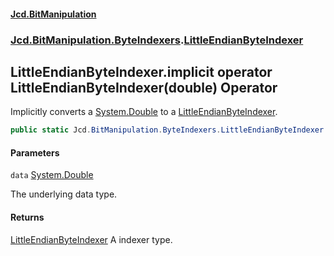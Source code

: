 #### [Jcd.BitManipulation](index.md 'index')

### [Jcd.BitManipulation.ByteIndexers](Jcd.BitManipulation.ByteIndexers.md 'Jcd.BitManipulation.ByteIndexers').[LittleEndianByteIndexer](Jcd.BitManipulation.ByteIndexers.LittleEndianByteIndexer.md 'Jcd.BitManipulation.ByteIndexers.LittleEndianByteIndexer')

## LittleEndianByteIndexer.implicit operator LittleEndianByteIndexer(double) Operator

Implicitly converts a [System.Double](https://docs.microsoft.com/en-us/dotnet/api/System.Double 'System.Double') to
a [LittleEndianByteIndexer](Jcd.BitManipulation.ByteIndexers.LittleEndianByteIndexer.md 'Jcd.BitManipulation.ByteIndexers.LittleEndianByteIndexer').

```csharp
public static Jcd.BitManipulation.ByteIndexers.LittleEndianByteIndexer implicit operator LittleEndianByteIndexer(double data);
```

#### Parameters

<a name='Jcd.BitManipulation.ByteIndexers.LittleEndianByteIndexer.op_ImplicitJcd.BitManipulation.ByteIndexers.LittleEndianByteIndexer(double).data'></a>

`data` [System.Double](https://docs.microsoft.com/en-us/dotnet/api/System.Double 'System.Double')

The underlying data type.

#### Returns

[LittleEndianByteIndexer](Jcd.BitManipulation.ByteIndexers.LittleEndianByteIndexer.md 'Jcd.BitManipulation.ByteIndexers.LittleEndianByteIndexer')
A indexer type.